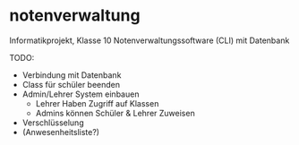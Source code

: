 # notenverwaltung
Informatikprojekt, Klasse 10 Notenverwaltungssoftware (CLI) mit Datenbank

TODO:
- Verbindung mit Datenbank
- Class für schüler beenden
- Admin/Lehrer System einbauen
  - Lehrer Haben Zugriff auf Klassen
  - Admins können Schüler & Lehrer Zuweisen
- Verschlüsselung
- (Anwesenheitsliste?)

